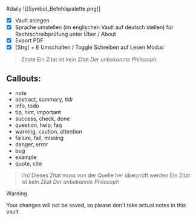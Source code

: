 #daily 
![[Symbol_Befehlspalette.png]] 

- [x] Vault anlegen 
- [x] Sprache umstellen (im englischen Vault auf deutsch stellen)  für Rechtschreibprüfung unter Über / About 
- [x] Export PDF
- [x] [Strg] + E Umschalten / Toggle Schreiben auf Lesen Modus`

> Zitate
> Ein Zitat ist kein Zitat 
> _Der unbekannte Philosoph_

## Callouts: 

-   note
-   abstract, summary, tldr
-   info, todo
-   tip, hint, important
-   success, check, done
-   question, help, faq
-   warning, caution, attention
-   failure, fail, missing
-   danger, error
-   bug
-   example
-   quote, cite

> [!n] Dieses Zitat muss von der Quelle her überprüft werden
> Ein Zitat ist kein Zitat 
> _Der unbekannte Philosoph_


> [!Warning]
> Your changes will not be saved, so please don't take actual notes in this vault.



